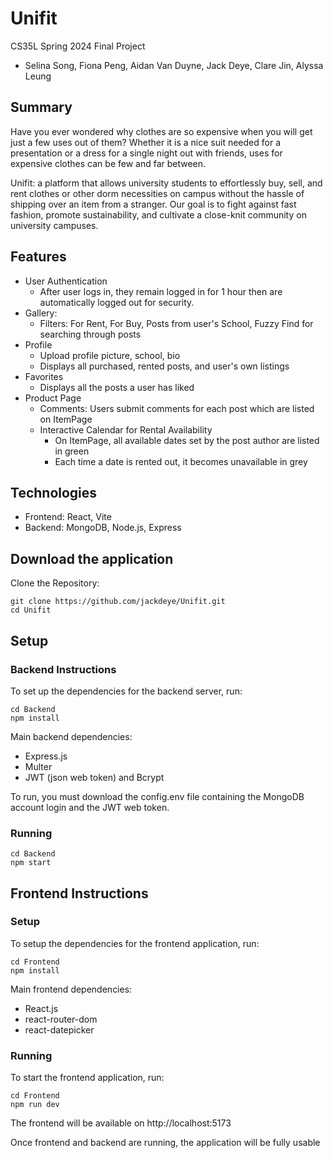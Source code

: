 # Unifit
CS35L Spring 2024 Final Project
- Selina Song, Fiona Peng, Aidan Van Duyne, Jack Deye, Clare Jin, Alyssa Leung

## Summary
Have you ever wondered why clothes are so expensive when you will get just a few uses out of them? Whether it is a nice suit needed for a presentation or a dress for a single night out with friends, uses for expensive clothes can be few and far between. 

Unifit: a platform that allows university students to effortlessly buy, sell, and rent clothes or other dorm necessities on campus without the hassle of shipping over an item from a stranger. Our goal is to fight against fast fashion, promote sustainability, and cultivate a close-knit community on university campuses. 
## Features
- User Authentication
  - After user logs in, they remain logged in for 1 hour then are automatically logged out for security.
- Gallery:
  - Filters: For Rent, For Buy, Posts from user's School, Fuzzy Find for searching through posts
- Profile
  - Upload profile picture, school, bio
  - Displays all purchased, rented posts, and user's own listings 
- Favorites
  - Displays all the posts a user has liked
- Product Page
  - Comments: Users submit comments for each post which are listed on ItemPage
  - Interactive Calendar for Rental Availability
    - On ItemPage, all available dates set by the post author are listed in green
    - Each time a date is rented out, it becomes unavailable in grey

## Technologies
- Frontend: React, Vite
- Backend: MongoDB, Node.js, Express

## Download the application
Clone the Repository:

```
git clone https://github.com/jackdeye/Unifit.git
cd Unifit
```

## Setup
### Backend Instructions
To set up the dependencies for the backend server, run:
```
cd Backend
npm install
```
Main backend dependencies:
- Express.js
- Multer
- JWT (json web token) and Bcrypt

 To run, you must download the config.env file containing the MongoDB account login and the JWT web token.
 
### Running
```
cd Backend
npm start
```
## Frontend Instructions
### Setup
To setup the dependencies for the frontend application, run:
```
cd Frontend
npm install
```
Main frontend dependencies:
- React.js
- react-router-dom
- react-datepicker
### Running
To start the frontend application, run:
```
cd Frontend
npm run dev
```
The frontend will be available on http://localhost:5173

Once frontend and backend are running, the application will be fully usable
